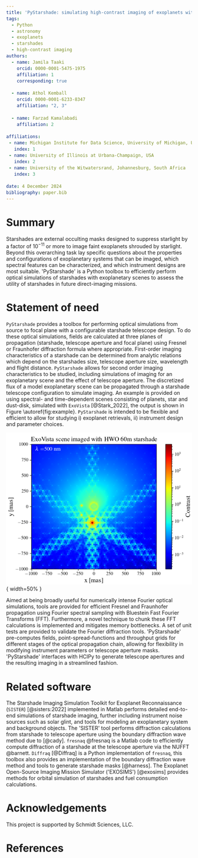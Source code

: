 ```yaml
---
title: 'PyStarshade: simulating high-contrast imaging of exoplanets with starshades'
tags:
  - Python
  - astronomy
  - exoplanets
  - starshades
  - high-contrast imaging
authors:
  - name: Jamila Taaki
    orcid: 0000-0001-5475-1975
    affiliation: 1
    corresponding: true

  - name: Athol Kemball
    orcid: 0000-0001-6233-8347
    affiliation: "2, 3"

  - name: Farzad Kamalabadi
    affiliation: 2

affiliations:
 - name: Michigan Institute for Data Science, University of Michigan, USA
   index: 1
 - name: University of Illinois at Urbana-Champaign, USA
   index: 2
 - name: University of the Witwatersrand, Johannesburg, South Africa
   index: 3

date: 4 December 2024
bibliography: paper.bib
---
```


# Summary


Starshades are external occulting masks designed to suppress starlight by a factor of $10^{-11}$ or more to image faint exoplanets shrouded by starlight. Beyond this overarching task lay specific questions about the properties and configurations of exoplanetary systems that can be imaged, which spectral features can be characterized, and which instrument designs are most suitable. 'PyStarshade' is a Python toolbox to efficiently perform optical simulations of starshades with exoplanetary scenes to assess the utility of starshades in future direct-imaging missions.

# Statement of need
`PyStarshade` provides a toolbox for performing optical simulations from source to focal plane with a configurable starshade telescope design. To do these optical simulations, fields are calculated at three planes of propagation (starshade, telescope aperture and focal plane) using Fresnel or Fraunhofer diffraction formula where appropriate. First-order imaging characteristics of a starshade can be determined from analytic relations which depend on the starshades size, telescope aperture size, wavelength and flight distance. `PyStarshade` allows for second order imaging characteristics to be studied, including simulations of imaging for an exoplanetary scene and the effect of telescope aperture. The discretized flux of a model exoplanetary scene can be propagated through a starshade telescope configuration to simulate imaging. An example is provided on using spectral- and time-dependent scenes consisting of planets, star and dust-disk, simulated with `ExoVista` [@Stark_2022], the output is shown in Figure \autoref{fig:example}. `PyStarshade` is intended to be flexible and efficient to allow for studying i) exoplanet retrievals, ii) instrument design and parameter choices.

![Simulated imaging of a synthetic exoscene (ExoVista) with three visible exoplanets at a wavelength of 500 nm. A 60 m starshade configuration and a 6m segmented pupil was used for this example. \label{fig:example}](exo_scene.png){ width=50% }

Aimed at being broadly useful for numerically intense Fourier optical simulations, tools are provided for efficient Fresnel and Fraunhofer propagation using Fourier spectral sampling with Bluestein Fast Fourier Transforms (FFT). Furthermore, a novel technique to chunk these FFT calculations is implemented and mitigates memory bottlenecks. A set of unit tests are provided to validate the Fourier diffraction tools. 'PyStarshade' pre-computes fields, point-spread-functions and throughput grids for different stages of the optical propagation chain, allowing for flexibility in modifying instrument parameters or telescope aperture masks. 'PyStarshade' interfaces with HCIPy to generate telescope apertures and the resulting imaging in a streamlined fashion. 

# Related software
The Starshade Imaging Simulation Toolkit for Exoplanet Reconnaissance (`SISTER`) [@sisters:2022] implemented in Matlab performs detailed end-to-end simulations of starshade imaging, further including instrument noise sources such as solar glint, and tools for modeling an exoplanetary system and background objects. The 'SISTER' tool performs diffraction calculations from starshade to telescope aperture using the boundary diffraction wave method due to [@cady]. `fresnaq` @fresnaq is a Matlab code to efficiently compute diffraction of a starshade at the telescope aperture via the NUFFT @barnett. `Diffraq` [@Diffraq] is a Python implementation of `fresnaq`, this toolbox also provides an implementation of the boundary diffraction wave method and tools to generate starshade masks [@harness].  The Exoplanet
Open-Source Imaging Mission Simulator ('EXOSIMS') [@exosims] provides methods for orbital simulation of starshades and fuel consumption calculations.

# Acknowledgements

This project is supported by Schmidt Sciences, LLC.

# References
